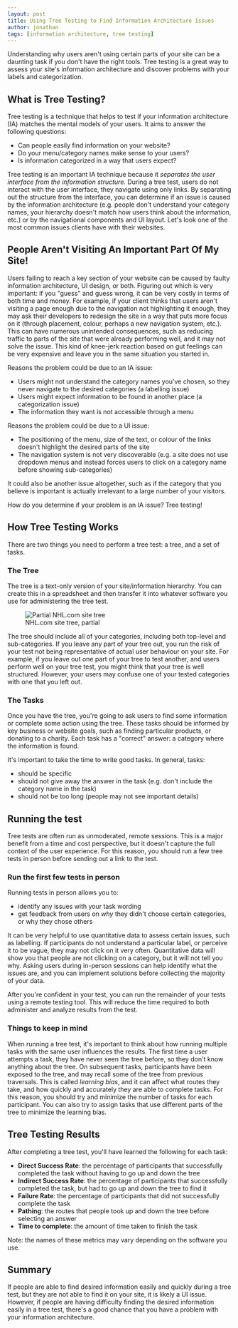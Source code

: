 ```yaml
---
layout: post
title: Using Tree Testing to Find Information Architecture Issues
author: jonathan
tags: [information architecture, tree testing]
---
```


Understanding why users aren't using certain parts of your site can be a daunting task if you don't have the right tools. Tree testing is a great way to assess your site's information architecture and discover problems with your labels and categorization.

## What is Tree Testing? ##

Tree testing is a technique that helps to test if your information architecture (IA) matches the mental models of your users. It aims to answer the following questions:
* Can people easily find information on your website?
* Do your menu/category names make sense to your users?
* Is information categorized in a way that users expect?

Tree testing is an important IA technique because it _separates the user interface from the information structure._ During a tree test, users do not interact with the user interface, they navigate using only links. By separating out the structure from the interface, you can determine if an issue is caused by the information architecture (e.g. people don't understand your category names, your hierarchy doesn't match how users think about the information, etc.) or by the navigational components and UI layout. Let's look one of the most common issues clients have with their websites.

## People Aren't Visiting An Important Part Of My Site! ##

Users failing to reach a key section of your website can be caused by faulty information architecture, UI design, or both. Figuring out which is very important: if you "guess" and guess wrong, it can be very costly in terms of both time and money. For example, if your client thinks that users aren't visiting a page enough due to the navigation not highlighting it enough, they may ask their developers to redesign the site in a way that puts more focus on it (through placement, colour, perhaps a new navigation system, etc.). This can have numerous unintended consequences, such as reducing traffic to parts of the site that were already performing well, and it may not solve the issue. This kind of knee-jerk reaction based on gut feelings can be very expensive and leave you in the same situation you started in.

Reasons the problem could be due to an IA issue:
* Users might not understand the category names you've chosen, so they never navigate to the desired categories (a labelling issue)
* Users might expect information to be found in another place (a categorization issue)
* The information they want is not accessible through a menu

Reasons the problem could be due to a UI issue:
* The positioning of the menu, size of the text, or colour of the links doesn't highlight the desired parts of the site
* The navigation system is not very discoverable (e.g. a site does not use dropdown menus and instead forces users to click on a category name before showing sub-categories)

It could also be another issue altogether, such as if the category that you believe is important is actually irrelevant to a large number of your visitors.

How do you determine if your problem is an IA issue? Tree testing!

## How Tree Testing Works ##

There are two things you need to perform a tree test: a tree, and a set of tasks.

### The Tree ###

The tree is a text-only version of your site/information hierarchy. You can create this in a spreadsheet and then transfer it into whatever software you use for administering the tree test.

<figure class="figure">
  <img src="{{ site.baseurl }}/images/NHL-Tree.png" class="img-responsive" alt="Partial NHL.com site tree" />
  <figcaption class="figure-caption">NHL.com site tree, partial</figcaption>
</figure>

The tree should include all of your categories, including both top-level and sub-categories. If you leave any part of your tree out, you run the risk of your test not being representative of actual user behaviour on your site. For example, if you leave out one part of your tree to test another, and users perform well on your tree test, you might think that your tree is well structured. However, your users may confuse one of your tested categories with one that you left out.

### The Tasks ###

Once you have the tree, you're going to ask users to find some information or complete some action using the tree. These tasks should be informed by key business or website goals, such as finding particular products, or donating to a charity. Each task has a "correct" answer: a category where the information is found.

It's important to take the time to write good tasks. In general, tasks:
* should be specific
* should not give away the answer in the task (e.g. don't include the category name in the task)
* should not be too long (people may not see important details)

## Running the test ##

Tree tests are often run as unmoderated, remote sessions. This is a major benefit from a time and cost perspective, but it doesn't capture the full context of the user experience. For this reason, you should run a few tree tests in person before sending out a link to the test.

### Run the first few tests in person ###

Running tests in person allows you to:
* identify any issues with your task wording
* get feedback from users on *why* they didn't choose certain categories, or why they chose others

It can be very helpful to use quantitative data to assess certain issues, such as labelling. If participants do not understand a particular label, or perceive it to be vague, they may not click on it very often. Quantitative data will show you that people are not clicking on a category, but it will not tell you why. Asking users during in-person sessions can help identify what the issues are, and you can implement solutions before collecting the majority of your data.

After you're confident in your test, you can run the remainder of your tests using a remote testing tool. This will reduce the time required to both administer and analyze results from the test.

### Things to keep in mind ###

When running a tree test, it's important to think about how running multiple tasks with the same user influences the results. The first time a user attempts a task, they have never seen the tree before, so they don't know anything about the tree. On subsequent tasks, participants have been exposed to the tree, and may recall some of the tree from previous traversals. This is called *learning bias*, and it can affect what routes they take, and how quickly and accurately they are able to complete tasks. For this reason, you should try and minimize the number of tasks for each participant. You can also try to assign tasks that use different parts of the tree to minimize the learning bias.

## Tree Testing Results ##

After completing a tree test, you'll have learned the following for each task:
* **Direct Success Rate**: the percentage of participants that successfully completed the task without having to go up and down the tree
* **Indirect Success Rate**: the percentage of participants that successfully completed the task, but had to go up and down the tree to find it
* **Failure Rate**: the percentage of participants that did not successfully complete the task
* **Pathing**: the routes that people took up and down the tree before selecting an answer
* **Time to complete**: the amount of time taken to finish the task

Note: the names of these metrics may vary depending on the software you use.

## Summary ##

If people are able to find desired information easily and quickly during a tree test, but they are not able to find it on your site, it is likely a UI issue. However, if people are having difficulty finding the desired information easily in a tree test, there's a good chance that you have a problem with your information architecture.
